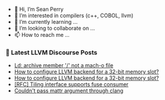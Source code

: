 - 👋 Hi, I’m Sean Perry
- 👀 I’m interested in compilers (c++, COBOL, llvm)
- 🌱 I’m currently learning ...
- 💞️ I’m looking to collaborate on ...
- 📫 How to reach me ...

<!---
s66perry/s66perry is a ✨ special ✨ repository because its `README.md` (this file) appears on your GitHub profile.
You can click the Preview link to take a look at your changes.
--->
### 📕 Latest LLVM Discourse Posts

<!-- DISCOURSE-LLVM:START -->
- [Ld: archive member &#39;/&#39; not a mach-o file](https://discourse.llvm.org/t/ld-archive-member-not-a-mach-o-file/77735#post_1)
- [How to configure LLVM backend for a 32-bit memory slot?](https://discourse.llvm.org/t/how-to-configure-llvm-backend-for-a-32-bit-memory-slot/77733#post_2)
- [How to configure LLVM backend for a 32-bit memory slot?](https://discourse.llvm.org/t/how-to-configure-llvm-backend-for-a-32-bit-memory-slot/77733#post_1)
- [[RFC] Tiling interface supports fuse consumer](https://discourse.llvm.org/t/rfc-tiling-interface-supports-fuse-consumer/76286#post_7)
- [Couldn&#39;t pass mattr argument through clang](https://discourse.llvm.org/t/couldnt-pass-mattr-argument-through-clang/77727#post_3)
<!-- DISCOURSE-LLVM:END -->
